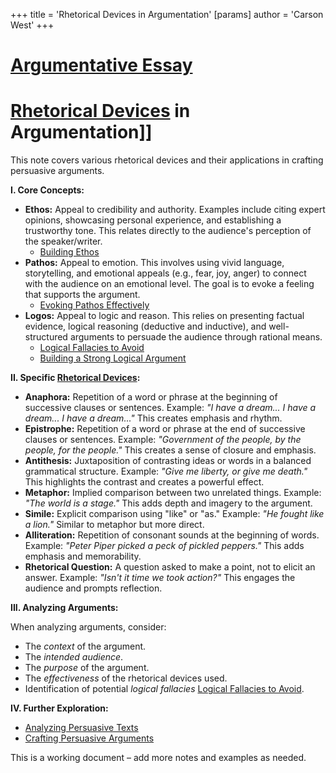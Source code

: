 +++
 title = 'Rhetorical Devices in Argumentation'
[params]
	author = 'Carson West'
+++
# [Argumentative Essay](./../argumentative-essay/)
# [Rhetorical Devices](./../rhetorical-devices/) in Argumentation]]

This note covers various rhetorical devices and their applications in crafting persuasive arguments.  

**I. Core Concepts:**

* **Ethos:** Appeal to credibility and authority.  Examples include citing expert opinions, showcasing personal experience, and establishing a trustworthy tone.  This relates directly to the audience's perception of the speaker/writer.
    * [Building Ethos](./../building-ethos/)
* **Pathos:** Appeal to emotion.  This involves using vivid language, storytelling, and emotional appeals (e.g., fear, joy, anger) to connect with the audience on an emotional level.  The goal is to evoke a feeling that supports the argument.
    * [Evoking Pathos Effectively](./../evoking-pathos-effectively/)
* **Logos:** Appeal to logic and reason.  This relies on presenting factual evidence, logical reasoning (deductive and inductive), and well-structured arguments to persuade the audience through rational means.
    * [Logical Fallacies to Avoid](./../logical-fallacies-to-avoid/)  
    * [Building a Strong Logical Argument](./../building-a-strong-logical-argument/)

**II. Specific [Rhetorical Devices](./../rhetorical-devices/):**

* **Anaphora:** Repetition of a word or phrase at the beginning of successive clauses or sentences.  Example:  *"I have a dream... I have a dream... I have a dream..."*  This creates emphasis and rhythm.
* **Epistrophe:** Repetition of a word or phrase at the end of successive clauses or sentences.  Example:  *"Government of the people, by the people, for the people."* This creates a sense of closure and emphasis.
* **Antithesis:** Juxtaposition of contrasting ideas or words in a balanced grammatical structure. Example:  *"Give me liberty, or give me death."*  This highlights the contrast and creates a powerful effect.
* **Metaphor:**  Implied comparison between two unrelated things. Example: *"The world is a stage."* This adds depth and imagery to the argument.
* **Simile:** Explicit comparison using "like" or "as." Example: *"He fought like a lion."*  Similar to metaphor but more direct.
* **Alliteration:** Repetition of consonant sounds at the beginning of words. Example:  *"Peter Piper picked a peck of pickled peppers."*  This adds emphasis and memorability.
* **Rhetorical Question:** A question asked to make a point, not to elicit an answer.  Example: *"Isn't it time we took action?"* This engages the audience and prompts reflection.


**III.  Analyzing Arguments:**

When analyzing arguments, consider:

* The *context* of the argument.
* The *intended audience*.
* The *purpose* of the argument.
* The *effectiveness* of the rhetorical devices used.
* Identification of potential *logical fallacies* [Logical Fallacies to Avoid](./../logical-fallacies-to-avoid/).

**IV. Further Exploration:**

* [Analyzing Persuasive Texts](./../analyzing-persuasive-texts/)
* [Crafting Persuasive Arguments](./../crafting-persuasive-arguments/)

This is a working document – add more notes and examples as needed.
